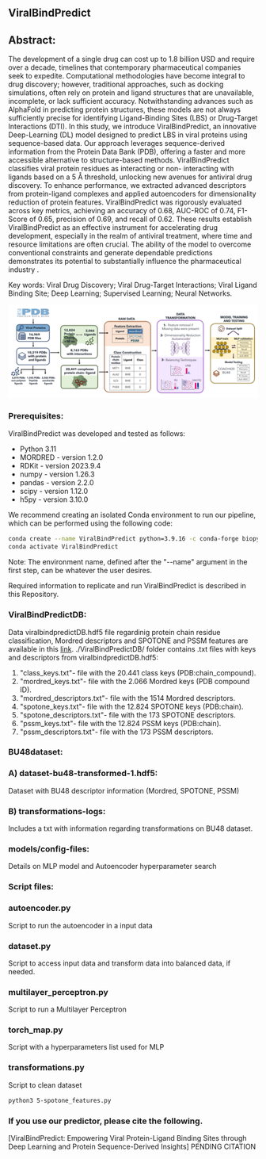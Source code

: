## ViralBindPredict

## Abstract:
The development of a single drug can cost up to 1.8 billion USD and require over a decade, timelines that contemporary pharmaceutical companies seek to expedite. Computational methodologies have become
integral to drug discovery; however, traditional approaches, such as docking simulations, often rely on protein   and   ligand   structures   that   are   unavailable,   incomplete,   or   lack   sufficient   accuracy.
Notwithstanding advances such as AlphaFold in predicting protein structures, these models are not always sufficiently precise for identifying Ligand-Binding Sites (LBS) or Drug-Target Interactions (DTI).
In this study, we introduce ViralBindPredict, an innovative Deep-Learning (DL) model designed to predict LBS   in   viral   proteins   using   sequence-based   data.   Our   approach   leverages   sequence-derived
information from the Protein Data Bank (PDB), offering a faster and more accessible alternative to structure-based   methods.   ViralBindPredict   classifies   viral   protein   residues   as   interacting   or   non-
interacting with ligands based on a 5 Å threshold, unlocking new avenues for antiviral drug discovery. To enhance performance, we extracted advanced descriptors from protein-ligand complexes and
applied autoencoders for dimensionality reduction of protein features. ViralBindPredict was rigorously evaluated across key metrics, achieving an accuracy of 0.68, AUC-ROC of 0.74, F1-Score of 0.65,
precision of 0.69, and recall of 0.62. These results establish ViralBindPredict as an effective instrument for accelerating drug development,
especially in the realm of antiviral treatment, where time and resource limitations are often crucial. The ability   of   the   model   to   overcome   conventional   constraints   and   generate   dependable   predictions
demonstrates its potential to substantially influence the pharmaceutical industry .

Key words: Viral   Drug   Discovery;   Viral   Drug-Target   Interactions;   Viral   Ligand   Binding   Site;   Deep   Learning;
Supervised Learning; Neural Networks.

![Graphical Abstract](Graphical_Abstract.png)

### Prerequisites:
ViralBindPredict was developed and tested as follows:
* Python 3.11
* MORDRED - version 1.2.0
* RDKit - version 2023.9.4
* numpy - version 1.26.3
* pandas - version 2.2.0 
* scipy - version 1.12.0
* h5py - version 3.10.0

We recommend creating an isolated Conda environment to run our pipeline, which can be performed using the following code:
```bash
conda create --name ViralBindPredict python=3.9.16 -c conda-forge biopython pandas scipy h5py pyarrow numpy rdkit mordred requests
conda activate ViralBindPredict
```
Note: The environment name, defined after the "--name" argument in the first step, can be whatever the user desires.

Required information to replicate and run ViralBindPredict is described in this Repository.

### ViralBindPredictDB:
Data viralbindpredictDB.hdf5 file regardinig protein chain residue classification, Mordred descriptors and SPOTONE and PSSM features are available in this [link]().
./ViralBindPredictDB/ folder contains .txt files with keys and descriptors from viralbindpredictDB.hdf5:

 1) "class_keys.txt"- file with the 20.441 class keys (PDB:chain_compound).
 2) "mordred_keys.txt"- file with the 2.066 Mordred keys (PDB compound ID).
 3) "mordred_descriptors.txt"- file with the 1514 Mordred descriptors.
 4) "spotone_keys.txt"- file with the 12.824 SPOTONE keys (PDB:chain).
 5) "spotone_descriptors.txt"- file with the 173 SPOTONE descriptors.
 6) "pssm_keys.txt"- file with the 12.824 PSSM keys (PDB:chain).
 7) "pssm_descriptors.txt"- file with the 173 PSSM descriptors.

### BU48dataset:
### A) dataset-bu48-transformed-1.hdf5:
Dataset with BU48 descriptor information (Mordred, SPOTONE, PSSM)

### B) transformations-logs:
Includes a txt with information regarding transformations on BU48 dataset.

### models/config-files:
Details on MLP model and Autoencoder hyperparameter search

### Script files:
### autoencoder.py
Script to run the autoencoder in a input data

### dataset.py
Script to access input data and transform data into balanced data, if needed.

### multilayer_perceptron.py
Script to run a Multilayer Perceptron

### torch_map.py
Script with a hyperparameters list used for MLP

### transformations.py
Script to clean dataset

```bash
python3 5-spotone_features.py
```

### If you use our predictor, please cite the following.

[ViralBindPredict: Empowering Viral Protein-Ligand Binding Sites through Deep Learning and Protein Sequence-Derived Insights] PENDING CITATION

